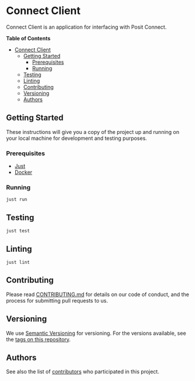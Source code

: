 # Connect Client

Connect Client is an application for interfacing with Posit Connect.

<!-- markdown-toc start - Don't edit this section. Run M-x markdown-toc-refresh-toc -->
**Table of Contents**

- [Connect Client](#connect-client)
    - [Getting Started](#getting-started)
        - [Prerequisites](#prerequisites)
        - [Running](#running)
    - [Testing](#testing)
    - [Linting](#linting)
    - [Contributing](#contributing)
    - [Versioning](#versioning)
    - [Authors](#authors)

<!-- markdown-toc end -->

## Getting Started

These instructions will give you a copy of the project up and running on
your local machine for development and testing purposes.

### Prerequisites

- [Just](https://just.systems)
- [Docker](https://www.docker.com)

### Running

```shell
just run
```

## Testing

```shell
just test
```

## Linting

```shell
just lint
```


## Contributing

Please read [CONTRIBUTING.md](CONTRIBUTING.md) for details on our code
of conduct, and the process for submitting pull requests to us.

## Versioning

We use [Semantic Versioning](http://semver.org/) for versioning. For the versions
available, see the [tags on this repository](https://github.com/rstudio/publishing-client/tags).

## Authors

See also the list of [contributors](https://github.com/rstudio/publishing-client/contributors)
who participated in this project.

